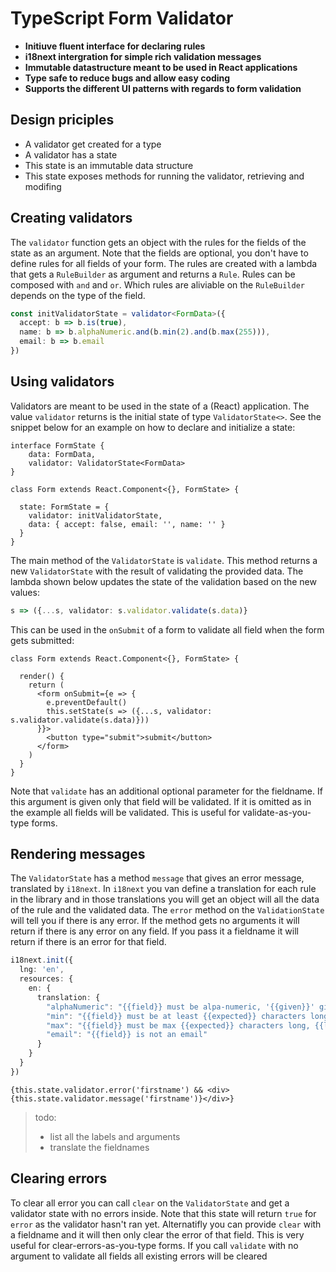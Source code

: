# TypeScript Form Validator

* **Initiuve fluent interface for declaring rules**
* **i18next intergration for simple rich validation messages**
* **Immutable datastructure meant to be used in React applications**
* **Type safe to reduce bugs and allow easy coding**
* **Supports the different UI patterns with regards to form validation**

## Design priciples

* A validator get created for a type
* A validator has a state
* This state is an immutable data structure
* This state exposes methods for running the validator, retrieving and modifing

## Creating validators

The `validator` function gets an object with the rules for the fields of the state as an argument. Note that the fields are optional, you don't have to define rules for all fields of your form. The rules are created with a lambda that gets a `RuleBuilder` as argument and returns a `Rule`. Rules can be composed with `and` and `or`. Which rules are aliviable on the `RuleBuilder` depends on the type of the field.

```ts
const initValidatorState = validator<FormData>({
  accept: b => b.is(true),
  name: b => b.alphaNumeric.and(b.min(2).and(b.max(255))),
  email: b => b.email
})
```

## Using validators

Validators are meant to be used in the state of a (React) application. The value `validator` returns is the initial state of type `ValidatorState<>`. See the snippet below for an example on how to declare and initialize a state:

```tsx
interface FormState {
    data: FormData,
    validator: ValidatorState<FormData>
}

class Form extends React.Component<{}, FormState> {

  state: FormState = {
    validator: initValidatorState,
    data: { accept: false, email: '', name: '' }
  }
}
```

The main method of the `ValidatorState` is `validate`. This method returns a new `ValidatorState` with the result of validating the provided data. The lambda shown below updates the state of the validation based on the new values: 
```ts
s => ({...s, validator: s.validator.validate(s.data)}
```

This can be used in the `onSubmit` of a form to validate all field when the form gets submitted:
```tsx
class Form extends React.Component<{}, FormState> {

  render() {
    return (
      <form onSubmit={e => {
        e.preventDefault()
        this.setState(s => ({...s, validator: s.validator.validate(s.data)}))
      }}>
        <button type="submit">submit</button>
      </form>
    )
  }
}
```

Note that `validate` has an additional optional parameter for the fieldname. If this argument is given only that field will be validated. If it is omitted as in the example all fields will be validated. This is useful for validate-as-you-type forms.

## Rendering messages

The `ValidatorState` has a method `message` that gives an error message, translated by `i18next`. In `i18next` you van define a translation for each rule in the library and in those translations you will get an object will all the data of the rule and the validated data. The `error` method on the `ValidationState` will tell you if there is any error. If the method gets no arguments it will return if there is any error on any field. If you pass it a fieldname it will return if there is an error for that field.

```ts
i18next.init({
  lng: 'en',
  resources: {
    en: {
      translation: {
        "alphaNumeric": "{{field}} must be alpa-numeric, '{{given}}' given",
        "min": "{{field}} must be at least {{expected}} characters long, {{length}} given",
        "max": "{{field}} must be max {{expected}} characters long, {{length}} given",
        "email": "{{field}} is not an email"
      }
    }
  }
})
```

```tsx
{this.state.validator.error('firstname') && <div>{this.state.validator.message('firstname')}</div>}
```

> todo:
> - list all the labels and arguments
> - translate the fieldnames

## Clearing errors

To clear all error you can call `clear` on the `ValidatorState` and get a validator state with no errors inside. Note that this state will return `true` for `error` as the validator hasn't ran yet. Alternatifly you can provide `clear` with a fieldname and it will then only clear the error of that field. This is very useful for clear-errors-as-you-type forms. If you call `validate` with no argument to validate all fields all existing errors will be cleared